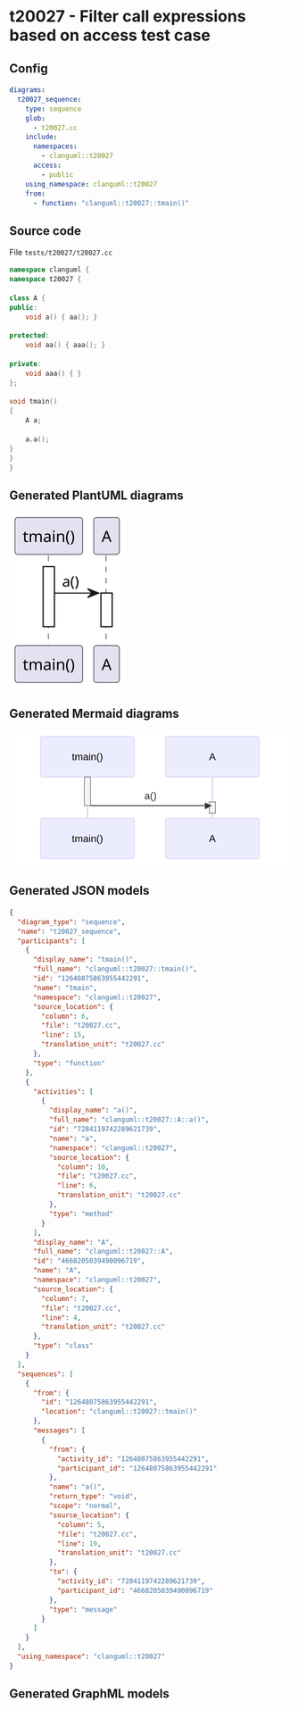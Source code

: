 # t20027 - Filter call expressions based on access test case
## Config
```yaml
diagrams:
  t20027_sequence:
    type: sequence
    glob:
      - t20027.cc
    include:
      namespaces:
        - clanguml::t20027
      access:
        - public
    using_namespace: clanguml::t20027
    from:
      - function: "clanguml::t20027::tmain()"
```
## Source code
File `tests/t20027/t20027.cc`
```cpp
namespace clanguml {
namespace t20027 {

class A {
public:
    void a() { aa(); }

protected:
    void aa() { aaa(); }

private:
    void aaa() { }
};

void tmain()
{
    A a;

    a.a();
}
}
}
```
## Generated PlantUML diagrams
![t20027_sequence](./t20027_sequence.svg "Filter call expressions based on access test case")
## Generated Mermaid diagrams
![t20027_sequence](./t20027_sequence_mermaid.svg "Filter call expressions based on access test case")
## Generated JSON models
```json
{
  "diagram_type": "sequence",
  "name": "t20027_sequence",
  "participants": [
    {
      "display_name": "tmain()",
      "full_name": "clanguml::t20027::tmain()",
      "id": "12648075863955442291",
      "name": "tmain",
      "namespace": "clanguml::t20027",
      "source_location": {
        "column": 6,
        "file": "t20027.cc",
        "line": 15,
        "translation_unit": "t20027.cc"
      },
      "type": "function"
    },
    {
      "activities": [
        {
          "display_name": "a()",
          "full_name": "clanguml::t20027::A::a()",
          "id": "7284119742289621739",
          "name": "a",
          "namespace": "clanguml::t20027",
          "source_location": {
            "column": 10,
            "file": "t20027.cc",
            "line": 6,
            "translation_unit": "t20027.cc"
          },
          "type": "method"
        }
      ],
      "display_name": "A",
      "full_name": "clanguml::t20027::A",
      "id": "4668205039490096719",
      "name": "A",
      "namespace": "clanguml::t20027",
      "source_location": {
        "column": 7,
        "file": "t20027.cc",
        "line": 4,
        "translation_unit": "t20027.cc"
      },
      "type": "class"
    }
  ],
  "sequences": [
    {
      "from": {
        "id": "12648075863955442291",
        "location": "clanguml::t20027::tmain()"
      },
      "messages": [
        {
          "from": {
            "activity_id": "12648075863955442291",
            "participant_id": "12648075863955442291"
          },
          "name": "a()",
          "return_type": "void",
          "scope": "normal",
          "source_location": {
            "column": 5,
            "file": "t20027.cc",
            "line": 19,
            "translation_unit": "t20027.cc"
          },
          "to": {
            "activity_id": "7284119742289621739",
            "participant_id": "4668205039490096719"
          },
          "type": "message"
        }
      ]
    }
  ],
  "using_namespace": "clanguml::t20027"
}
```
## Generated GraphML models
